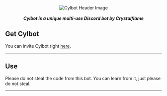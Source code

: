 <div align="center">
<img src="https://i.imgur.com/myViDoY.png" align="center" alt="Cylbot Header Image">
<br>
<br>
<strong><i>Cylbot is a unique multi-use Discord bot by Crystalflame</i></strong>
<br>

</div>



## Get Cylbot
You can invite Cylbot right [here](https://discordapp.com/oauth2/authorize?client_id=522392874487119904&permissions=8&scope=bot).


---


## Use
Please do not steal the code from this bot. You can learn from it, just please do not steal.


---
